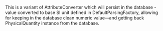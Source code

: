 This is a variant of AttributeConverter which will persist in the database - value converted to base SI unit
defined in DefaultParsingFactory, allowing for keeping in the database clean numeric value—and getting back
PhysicalQuantity instance from the database.
